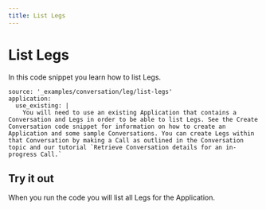 ```yaml
---
title: List Legs
---
```


# List Legs

In this code snippet you learn how to list Legs.

```code_snippets
source: '_examples/conversation/leg/list-legs'
application:
  use_existing: |
    You will need to use an existing Application that contains a Conversation and Legs in order to be able to list Legs. See the Create Conversation code snippet for information on how to create an Application and some sample Conversations. You can create Legs within that Conversation by making a Call as outlined in the Conversation topic and our tutorial `Retrieve Conversation details for an in-progress Call.`
```

## Try it out

When you run the code you will list all Legs for the Application.
